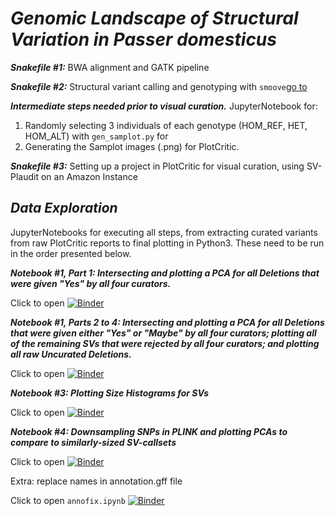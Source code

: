 # ***Genomic Landscape of Structural Variation in ***Passer domesticus******

***Snakefile #1:***
BWA alignment and GATK pipeline

***Snakefile #2:***
Structural variant calling and genotyping with `smoove`[go to](https://github.com/brentp/smoove)

***Intermediate steps needed prior to visual curation.***
JupyterNotebook for: 
1. Randomly selecting 3 individuals of each genotype (HOM_REF, HET, HOM_ALT) with `gen_samplot.py` for
2. Generating the Samplot images (.png) for PlotCritic.

***Snakefile #3:***
Setting up a project in PlotCritic for visual curation, using SV-Plaudit on an Amazon Instance


## ***Data Exploration*** 
JupyterNotebooks for executing all steps, from extracting curated variants from raw PlotCritic reports to final plotting in Python3. These need to be run in the order presented below.


***Notebook #1, Part 1: Intersecting and plotting a PCA for all Deletions that were given "Yes" by all four curators.***

Click to open
[![Binder](https://mybinder.org/badge_logo.svg)](https://mybinder.org/v2/gh/gdaviduu/House-Sparrow-Genome-Analysis.git/main?filepath=Extract_SV_regions_PCA_Part1to4.ipynb)


***Notebook #1, Parts 2 to 4: Intersecting and plotting a PCA for all Deletions that were given either "Yes" or "Maybe" by all four curators; plotting all of the remaining SVs that were rejected by all four curators; and plotting all raw Uncurated Deletions.***

Click to open
[![Binder](https://mybinder.org/badge_logo.svg)](https://mybinder.org/v2/gh/gdaviduu/House-Sparrow-Genome-Analysis.git/main?filepath=Extract_SV_regions_PCA_Part1to4.ipynb)


***Notebook #3: Plotting Size Histograms for SVs***

Click to open
[![Binder](https://mybinder.org/badge_logo.svg)](https://mybinder.org/v2/gh/gdaviduu/House-Sparrow-Genome-Analysis.git/main?filepath=Plotting_Size_Histograms_for_SVs.ipynb)

***Notebook #4: Downsampling SNPs in PLINK and plotting PCAs to compare to similarly-sized SV-callsets***

Click to open
[![Binder](https://mybinder.org/badge_logo.svg)](https://mybinder.org/v2/gh/gdaviduu/House-Sparrow-Genome-Analysis.git/main?filepath=Plotting_PCA_for_Downsampled_SNPs.ipynb)

Extra: replace names in annotation.gff file

Click to open `annofix.ipynb`
[![Binder](https://mybinder.org/badge_logo.svg)](https://mybinder.org/v2/gh/gdaviduu/House-Sparrow-Genome-Analysis.git/main?filepath=annofix.ipynb)


